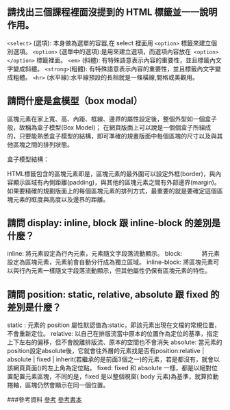 ## 請找出三個課程裡面沒提到的 HTML 標籤並一一說明作用。

`<select>` (選項): 本身做為選單的容器,在 select 裡面用 `<option>` 標籤來建立個別選項。
`<option>` (選單中的選項):是用來建立選項，而選項內容放在` <option></option>` 標籤裡面。
`<em>` (斜體):    有特殊語意表示內容的重要性，並且標籤內文字變成斜體。
`<strong>`(粗體): 有特殊語意表示內容的重要性，並且標籤內文字變成粗體。
`<hr>` (水平線):水平線預設的長相就是一條橫線,間格或美觀用。


## 請問什麼是盒模型（box modal）

區塊元素在家上寬、高、內距、框線、邊界的屬性設定後，整個外型如一個盒子般，故稱為盒子模型(Box Model)；
在網頁版面上可以說是一個個盒子所組成的，只要能熟悉盒子模型的結構，即可準確的規畫版面中每個區塊的尺寸以及與其他區塊之間的排列狀態。


盒子模型結構：

HTML標籤包含的區塊元素即是，區塊元素的最外圍可以設定外框(border)，與內容顯示區域有內側距離(padding)，與其他的區塊元素之間有外部邊界(margin)。
如果要精確的規劃版面上的每個區塊元素的排列方式，最重要的就是要確定這個區塊元素的眶度與高度以及邊界的距離。



## 請問 display: inline, block 跟 inline-block 的差別是什麼？

inline:       將元素設定為行內元素，元素隨文字段落流動顯示。
block:　　　  將元素設定為區塊元素，元素前會自動分行成為獨立區域。
inline-block: 將區塊元素可以與行內元素一樣隨文字段落流動顯示，但其他屬性仍保有區塊元素的特性。



## 請問 position: static, relative, absolute 跟 fixed 的差別是什麼？

static :  元素的 position 屬性默認值為:static，即該元素出現在文檔的常規位置，不會重新定位。
relative: 以自己在排版流當中原本的位置作為定位的基準，指定上下左右的偏移，但不會脫離排版流、原本的空間也不會消失
absolute: 當元素的position設定absolute後，它就會往外層的元素找是否有position:relative | absolute | fixed | inherit(若繼承的是前面3個之一)的元素，若是都沒有，就會以該網頁頁面(<body>)的左上角為定位點。
fixed:    fixed 和 absolute 一樣，都是以絕對位置配置元素區塊，不同的是，fixed 是以整個視窗( body 元素)為基準，就算拉動捲軸，區塊仍然會顯示在同一個位置。

###參考資料
[參考](https://medium.com/ui-ux%E7%B7%B4%E5%8A%9F%E5%9D%8A/position-%E5%B1%AC%E6%80%A7%E7%9A%84%E5%9F%BA%E7%A4%8E%E6%A6%82%E5%BF%B5-5931254e5203)
[參考書本](https://www.books.com.tw/products/0010812394?sloc=main)